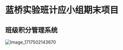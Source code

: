 # 蓝桥实验班计应小组期末项目
## 班级积分管理系统
![Image_1717502143670](https://github.com/23sjjfgl/JavaWeb/assets/124416316/4d27fb16-7b88-418b-a567-548d17baf7b8)

